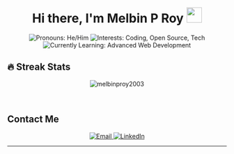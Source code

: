 <h1 align="center">Hi there, I'm Melbin P Roy <img src="https://media.giphy.com/media/hvRJCLFzcasrR4ia7z/giphy.gif" width="35"></h1>

<p align="center">
  <img src="https://img.shields.io/badge/Pronouns-He%2FHim-blue" alt="Pronouns: He/Him">
  <img src="https://img.shields.io/badge/Interests-Coding%2C%20Open%20Source%2C%20Tech-brightgreen" alt="Interests: Coding, Open Source, Tech">
  <img src="https://img.shields.io/badge/Currently%20Learning-Advanced%20Web%20Development-yellow" alt="Currently Learning: Advanced Web Development">
</p>

## 🔥 Streak Stats

<p align="center"><img src="https://github-readme-streak-stats.herokuapp.com/?user=melbinproy2003&theme=algolia" alt="melbinproy2003" /></p>

<br>

## Contact Me

<p align="center">
  <a href="mailto:melbinproy76@gmail.com">
    <img src="https://img.shields.io/badge/Email-melbinproy76@gmail.com-red" alt="Email">
  </a>
  <a href="https://www.linkedin.com/in/melbin-p-roy">
    <img src="https://img.shields.io/badge/LinkedIn-Melbin%20P%20Roy-blue" alt="LinkedIn">
  </a>
</p>

---
